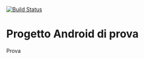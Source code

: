 [![Build Status](https://travis-ci.org/gsantandrea/provaAndroid22.svg?branch=master)](https://travis-ci.org/gsantandrea/provaAndroid22)

# Progetto Android di prova

Prova